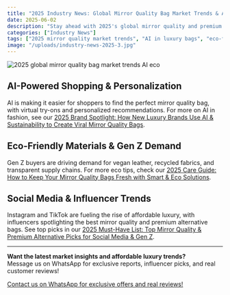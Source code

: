 ```yaml
---
title: "2025 Industry News: Global Mirror Quality Bag Market Trends & AI Innovation"
date: 2025-06-02
description: "Stay ahead with 2025's global mirror quality and premium alternative bag market trends. Discover how AI, eco-friendly materials, and social media are shaping affordable luxury for Gen Z."
categories: ["Industry News"]
tags: ["2025 mirror quality market trends", "AI in luxury bags", "eco-friendly premium alternatives", "Gen Z affordable luxury", "social media bag trends 2025", "premium alternative global news"]
image: "/uploads/industry-news-2025-3.jpg"
---
```


![2025 global mirror quality bag market trends AI eco](/uploads/industry-news-2025-3.jpg)

## AI-Powered Shopping & Personalization

AI is making it easier for shoppers to find the perfect mirror quality bag, with virtual try-ons and personalized recommendations. For more on AI in fashion, see our [2025 Brand Spotlight: How New Luxury Brands Use AI & Sustainability to Create Viral Mirror Quality Bags](../brand-stories-2025-3.md).

## Eco-Friendly Materials & Gen Z Demand

Gen Z buyers are driving demand for vegan leather, recycled fabrics, and transparent supply chains. For more eco tips, check our [2025 Care Guide: How to Keep Your Mirror Quality Bags Fresh with Smart & Eco Solutions](../care-maintenance-2025-3.md).

## Social Media & Influencer Trends

Instagram and TikTok are fueling the rise of affordable luxury, with influencers spotlighting the best mirror quality and premium alternative bags. See top picks in our [2025 Must-Have List: Top Mirror Quality & Premium Alternative Picks for Social Media & Gen Z](../must-have-list-2025-2.md).

---

**Want the latest market insights and affordable luxury trends?**  
Message us on WhatsApp for exclusive reports, influencer picks, and real customer reviews!

[Contact us on WhatsApp for exclusive offers and real reviews!](https://wa.me/19088661058)

<script type="application/ld+json">
{
  "@context": "https://schema.org",
  "@type": "Article",
  "headline": "2025 Industry News: Global Mirror Quality Bag Market Trends & AI Innovation",
  "description": "Stay ahead with 2025's global mirror quality and premium alternative bag market trends. Discover how AI, eco-friendly materials, and social media are shaping affordable luxury for Gen Z.",
  "image": "https://luxvibeo.com/uploads/industry-news-2025-3.jpg",
  "author": {"@type": "Organization", "name": "LuxVibe"},
  "datePublished": "2025-06-02",
  "articleSection": "Industry News",
  "keywords": "2025 mirror quality market trends, AI in luxury bags, eco-friendly premium alternatives, Gen Z affordable luxury, social media bag trends 2025, premium alternative global news"
}
</script> 